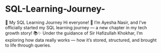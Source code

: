 # SQL-Learning-Journey-
🚀 My SQL Learning Journey  Hi everyone! 👋 I’m Ayesha Nasir, and I’ve officially started my SQL learning journey — a new chapter in my tech growth story! 📚✨  Under the guidance of Sir Hafizullah Khokhar, I’m exploring how data really works — how it’s stored, structured, and brought to life through queries.
